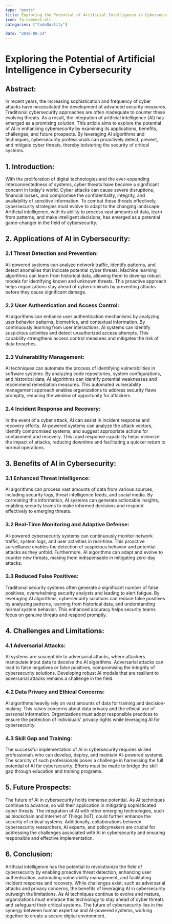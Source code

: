 ```yaml
---
type: "posts"
title: Exploring the Potential of Artificial Intelligence in Cybersecurity
icon: fa-comment-alt
categories: ["CodeQuality"]

date: "2018-08-14"
---
```




# Exploring the Potential of Artificial Intelligence in Cybersecurity

## Abstract:
In recent years, the increasing sophistication and frequency of cyber attacks have necessitated the development of advanced security measures. Traditional cybersecurity approaches are often inadequate to counter these evolving threats. As a result, the integration of artificial intelligence (AI) has emerged as a promising solution. This article aims to explore the potential of AI in enhancing cybersecurity by examining its applications, benefits, challenges, and future prospects. By leveraging AI algorithms and techniques, cybersecurity professionals can proactively detect, prevent, and mitigate cyber threats, thereby bolstering the security of critical systems.

## 1. Introduction:
With the proliferation of digital technologies and the ever-expanding interconnectedness of systems, cyber threats have become a significant concern in today's world. Cyber attacks can cause severe disruptions, financial losses, and compromise the confidentiality, integrity, and availability of sensitive information. To combat these threats effectively, cybersecurity strategies must evolve to adapt to the changing landscape. Artificial intelligence, with its ability to process vast amounts of data, learn from patterns, and make intelligent decisions, has emerged as a potential game-changer in the field of cybersecurity.

## 2. Applications of AI in Cybersecurity:
### 2.1 Threat Detection and Prevention:
AI-powered systems can analyze network traffic, identify patterns, and detect anomalies that indicate potential cyber threats. Machine learning algorithms can learn from historical data, allowing them to develop robust models for identifying known and unknown threats. This proactive approach helps organizations stay ahead of cybercriminals by preventing attacks before they cause significant damage.

### 2.2 User Authentication and Access Control:
AI algorithms can enhance user authentication mechanisms by analyzing user behavior patterns, biometrics, and contextual information. By continuously learning from user interactions, AI systems can identify suspicious activities and detect unauthorized access attempts. This capability strengthens access control measures and mitigates the risk of data breaches.

### 2.3 Vulnerability Management:
AI techniques can automate the process of identifying vulnerabilities in software systems. By analyzing code repositories, system configurations, and historical data, AI algorithms can identify potential weaknesses and recommend remediation measures. This automated vulnerability management approach enables organizations to address security flaws promptly, reducing the window of opportunity for attackers.

### 2.4 Incident Response and Recovery:
In the event of a cyber attack, AI can assist in incident response and recovery efforts. AI-powered systems can analyze the attack vectors, identify compromised systems, and suggest appropriate actions for containment and recovery. This rapid response capability helps minimize the impact of attacks, reducing downtime and facilitating a quicker return to normal operations.

## 3. Benefits of AI in Cybersecurity:
### 3.1 Enhanced Threat Intelligence:
AI algorithms can process vast amounts of data from various sources, including security logs, threat intelligence feeds, and social media. By correlating this information, AI systems can generate actionable insights, enabling security teams to make informed decisions and respond effectively to emerging threats.

### 3.2 Real-Time Monitoring and Adaptive Defense:
AI-powered cybersecurity systems can continuously monitor network traffic, system logs, and user activities in real-time. This proactive surveillance enables the detection of suspicious behavior and potential attacks as they unfold. Furthermore, AI algorithms can adapt and evolve to counter new threats, making them indispensable in mitigating zero-day attacks.

### 3.3 Reduced False Positives:
Traditional security systems often generate a significant number of false positives, overwhelming security analysts and leading to alert fatigue. By leveraging AI algorithms, cybersecurity solutions can reduce false positives by analyzing patterns, learning from historical data, and understanding normal system behavior. This enhanced accuracy helps security teams focus on genuine threats and respond promptly.

## 4. Challenges and Limitations:
### 4.1 Adversarial Attacks:
AI systems are susceptible to adversarial attacks, where attackers manipulate input data to deceive the AI algorithms. Adversarial attacks can lead to false negatives or false positives, compromising the integrity of cybersecurity solutions. Developing robust AI models that are resilient to adversarial attacks remains a challenge in the field.

### 4.2 Data Privacy and Ethical Concerns:
AI algorithms heavily rely on vast amounts of data for training and decision-making. This raises concerns about data privacy and the ethical use of personal information. Organizations must adopt responsible practices to ensure the protection of individuals' privacy rights while leveraging AI for cybersecurity.

### 4.3 Skill Gap and Training:
The successful implementation of AI in cybersecurity requires skilled professionals who can develop, deploy, and maintain AI-powered systems. The scarcity of such professionals poses a challenge in harnessing the full potential of AI for cybersecurity. Efforts must be made to bridge the skill gap through education and training programs.

## 5. Future Prospects:
The future of AI in cybersecurity holds immense potential. As AI techniques continue to advance, so will their application in mitigating sophisticated cyber threats. The integration of AI with other emerging technologies, such as blockchain and Internet of Things (IoT), could further enhance the security of critical systems. Additionally, collaborations between cybersecurity researchers, AI experts, and policymakers are crucial for addressing the challenges associated with AI in cybersecurity and ensuring responsible and effective implementation.

## 6. Conclusion:
Artificial intelligence has the potential to revolutionize the field of cybersecurity by enabling proactive threat detection, enhancing user authentication, automating vulnerability management, and facilitating incident response and recovery. While challenges exist, such as adversarial attacks and privacy concerns, the benefits of leveraging AI in cybersecurity outweigh the limitations. As AI techniques continue to evolve and mature, organizations must embrace this technology to stay ahead of cyber threats and safeguard their critical systems. The future of cybersecurity lies in the synergy between human expertise and AI-powered systems, working together to create a secure digital environment.